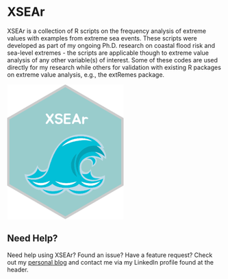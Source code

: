 # XSEAr
XSEAr is a collection of R scripts on the frequency analysis of extreme values with examples from extreme sea events. These scripts were developed as part of my ongoing Ph.D. research on coastal flood risk and sea-level extremes - the scripts are applicable though to extreme value analysis of any other variable(s) of interest. Some of these codes are used directly for my research while others for validation with existing R packages on extreme value analysis, e.g., the extRemes package.

![screen-png](./logo.png)

## Need Help?
Need help using XSEAr? Found an issue? Have a feature request? Check out my
[personal blog](http://www.gboumis.com) and contact me via my LinkedIn profile found at the header.
